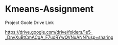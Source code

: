 # Kmeans-Assignment

Project Goole Drive Link

https://drive.google.com/drive/folders/1e5-_DnyXuBtCmACgA_F7udRYwQVNuANN?usp=sharing
